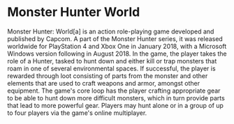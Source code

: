 # Monster Hunter World 
Monster Hunter: World[a] is an action role-playing game developed and published by Capcom. A part of the Monster Hunter series, it was released worldwide for PlayStation 4 and Xbox One in January 2018, with a Microsoft Windows version following in August 2018. In the game, the player takes the role of a Hunter, tasked to hunt down and either kill or trap monsters that roam in one of several environmental spaces. If successful, the player is rewarded through loot consisting of parts from the monster and other elements that are used to craft weapons and armor, amongst other equipment. The game's core loop has the player crafting appropriate gear to be able to hunt down more difficult monsters, which in turn provide parts that lead to more powerful gear. Players may hunt alone or in a group of up to four players via the game's online multiplayer.
